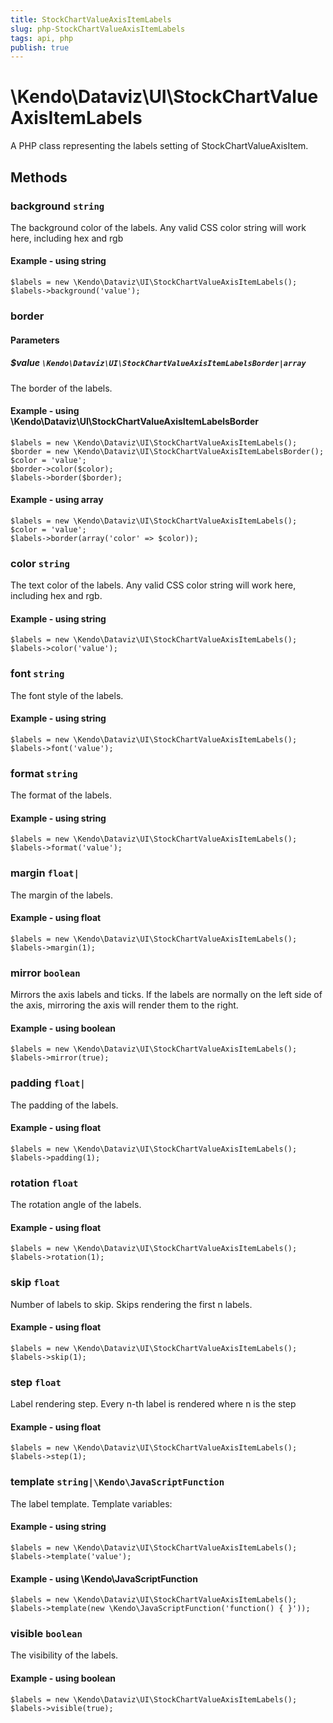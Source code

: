 ```yaml
---
title: StockChartValueAxisItemLabels
slug: php-StockChartValueAxisItemLabels
tags: api, php
publish: true
---
```


# \Kendo\Dataviz\UI\StockChartValueAxisItemLabels

A PHP class representing the labels setting of StockChartValueAxisItem.


## Methods

### background `string`

The background color of the labels. Any valid CSS color string will work here, including
hex and rgb


#### Example - using string
    $labels = new \Kendo\Dataviz\UI\StockChartValueAxisItemLabels();
    $labels->background('value');

### border

#### Parameters

##### $value `\Kendo\Dataviz\UI\StockChartValueAxisItemLabelsBorder|array`

The border of the labels.


#### Example - using \Kendo\Dataviz\UI\StockChartValueAxisItemLabelsBorder

    $labels = new \Kendo\Dataviz\UI\StockChartValueAxisItemLabels();
    $border = new \Kendo\Dataviz\UI\StockChartValueAxisItemLabelsBorder();
    $color = 'value';
    $border->color($color);
    $labels->border($border);

#### Example - using array

    $labels = new \Kendo\Dataviz\UI\StockChartValueAxisItemLabels();
    $color = 'value';
    $labels->border(array('color' => $color));

### color `string`

The text color of the labels. Any valid CSS color string will work here, including hex and rgb.


#### Example - using string
    $labels = new \Kendo\Dataviz\UI\StockChartValueAxisItemLabels();
    $labels->color('value');

### font `string`

The font style of the labels.


#### Example - using string
    $labels = new \Kendo\Dataviz\UI\StockChartValueAxisItemLabels();
    $labels->font('value');

### format `string`

The format of the labels.


#### Example - using string
    $labels = new \Kendo\Dataviz\UI\StockChartValueAxisItemLabels();
    $labels->format('value');

### margin `float|`

The margin of the labels.


#### Example - using float
    $labels = new \Kendo\Dataviz\UI\StockChartValueAxisItemLabels();
    $labels->margin(1);

### mirror `boolean`

Mirrors the axis labels and ticks.
If the labels are normally on the left side of the axis,
mirroring the axis will render them to the right.


#### Example - using boolean
    $labels = new \Kendo\Dataviz\UI\StockChartValueAxisItemLabels();
    $labels->mirror(true);

### padding `float|`

The padding of the labels.


#### Example - using float
    $labels = new \Kendo\Dataviz\UI\StockChartValueAxisItemLabels();
    $labels->padding(1);

### rotation `float`

The rotation angle of the labels.


#### Example - using float
    $labels = new \Kendo\Dataviz\UI\StockChartValueAxisItemLabels();
    $labels->rotation(1);

### skip `float`

Number of labels to skip.
Skips rendering the first n labels.


#### Example - using float
    $labels = new \Kendo\Dataviz\UI\StockChartValueAxisItemLabels();
    $labels->skip(1);

### step `float`

Label rendering step.
Every n-th label is rendered where n is the step


#### Example - using float
    $labels = new \Kendo\Dataviz\UI\StockChartValueAxisItemLabels();
    $labels->step(1);

### template `string|\Kendo\JavaScriptFunction`

The label template.
Template variables:


#### Example - using string
    $labels = new \Kendo\Dataviz\UI\StockChartValueAxisItemLabels();
    $labels->template('value');

#### Example - using \Kendo\JavaScriptFunction
    $labels = new \Kendo\Dataviz\UI\StockChartValueAxisItemLabels();
    $labels->template(new \Kendo\JavaScriptFunction('function() { }'));

### visible `boolean`

The visibility of the labels.


#### Example - using boolean
    $labels = new \Kendo\Dataviz\UI\StockChartValueAxisItemLabels();
    $labels->visible(true);

